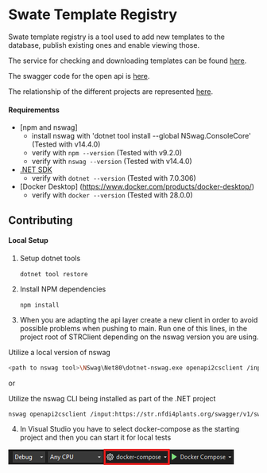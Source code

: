 # Swate Template Registry

Swate template registry is a tool used to add new templates to the database, publish existing ones and enable viewing those.

The service for checking and downloading templates can be found [here](https://str.nfdi4plants.org/).

The swagger code for the open api is [here](https://str.nfdi4plants.org/swagger/index.html).

The relationship of the different projects are represented [here](https://github.com/nfdi4plants/Swate-templates/tree/str/src).

#### Requirementss

- [npm and nswag]
    - install nswag with 'dotnet tool install --global NSwag.ConsoleCore' (Tested with v14.4.0)
    - verify with `npm --version` (Tested with v9.2.0)
    - verify with `nswag --version` (Tested with v14.4.0)
- [.NET SDK](https://dotnet.microsoft.com/en-us/download)
    - verify with `dotnet --version` (Tested with 7.0.306)
-  [Docker Desktop] (https://www.docker.com/products/docker-desktop/)
    - verify with `docker --version` (Tested with 28.0.0)

## Contributing

#### Local Setup

1. Setup dotnet tools

   `dotnet tool restore`

2. Install NPM dependencies
   
    `npm install`

3. When you are adapting the api layer create a new client in order to avoid possible problems when pushing to main. Run one of this lines, in the project root of STRClient depending on the nswag version you are using.


Utilize a local version of nswag

```bash
<path to nswag tool>\NSwag\Net80\dotnet-nswag.exe openapi2csclient /input:https://str.nfdi4plants.org/swagger/v1/swagger.json /namespace:STRClient /output:STRClient.cs
```

or

Utilize the nswag CLI being installed as part of the .NET project

```bash
nswag openapi2csclient /input:https://str.nfdi4plants.org/swagger/v1/swagger.json /output:STRClient.cs /namespace:STRClient
```

4. In Visual Studio you have to select docker-compose as the starting project and then you can start it for local tests

![Logo](images/SelectDockerDesktop.png)